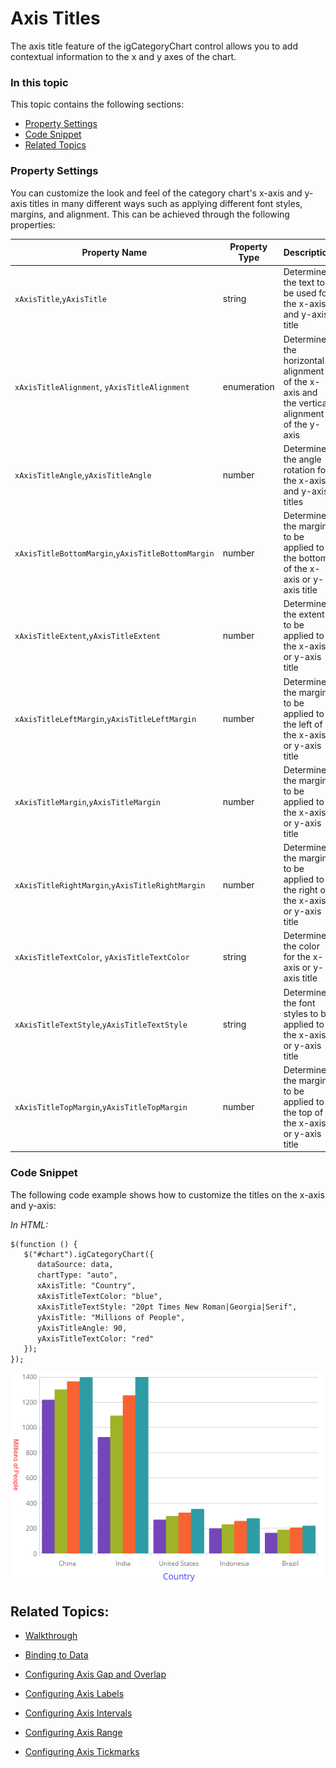 ﻿<!--
|metadata|
{
    "fileName": "categorychart-configuring-axis-titles",
    "controlName": "igCategoryChart",
    "tags": ["API", "CategoryChart", "Axes"]
}
|metadata|
-->

# Axis Titles
The axis title feature of the igCategoryChart control allows you to add contextual information to the x and y axes of the chart.

### In this topic

This topic contains the following sections:

- [Property Settings](#propertysettings)
- [Code Snippet](#codesnippet)
- [Related Topics](#relatedtopics)

### <a id="propertysettings"/>Property Settings
You can customize the look and feel of the category chart's x-axis and y-axis titles in many different ways such as applying different font styles, margins, and alignment. This can be achieved through the following properties:

Property Name|Property Type|Description
---|---|---
`xAxisTitle`,`yAxisTitle`|string|Determines the text to be used for the x-axis and y-axis title
`xAxisTitleAlignment`, `yAxisTitleAlignment`|enumeration|Determines the horizontal alignment of the x-axis and the vertical alignment of the y-axis 
`xAxisTitleAngle`,`yAxisTitleAngle`|number|Determines the angle rotation for the x-axis and y-axis titles
`xAxisTitleBottomMargin`,`yAxisTitleBottomMargin`|number|Determines the margin to be applied to the bottom of the x-axis or y-axis title
`xAxisTitleExtent`,`yAxisTitleExtent`|number|Determines the extent to be applied to the x-axis or y-axis title
`xAxisTitleLeftMargin`,`yAxisTitleLeftMargin`|number|Determines the margin to be applied to the left of the x-axis or y-axis title
`xAxisTitleMargin`,`yAxisTitleMargin`|number|Determines the margin to be applied to the x-axis or y-axis title
`xAxisTitleRightMargin`,`yAxisTitleRightMargin`|number|Determines the margin to be applied to the right of the x-axis or y-axis title
`xAxisTitleTextColor`, `yAxisTitleTextColor`|string|Determines the color for the x-axis or y-axis title
`xAxisTitleTextStyle`,`yAxisTitleTextStyle`|string|Determines the font styles to be applied to the x-axis or y-axis title
`xAxisTitleTopMargin`,`yAxisTitleTopMargin`|number|Determines the margin to be applied to the top of the x-axis or y-axis title

### <a id="codesnippets"/>Code Snippet
The following code example shows how to customize the titles on the x-axis and y-axis:

*In HTML:*

```html
$(function () {
   $("#chart").igCategoryChart({
      dataSource: data,
      chartType: "auto",
      xAxisTitle: "Country",
      xAxisTitleTextColor: "blue",
      xAxisTitleTextStyle: "20pt Times New Roman|Georgia|Serif",
      yAxisTitle: "Millions of People",
      yAxisTitleAngle: 90,
      yAxisTitleTextColor: "red"
   });
});
```

![](images/categorychart-configuring-axis-title-01.png)

## <a id="relatedtopics"/>Related Topics:

- [Walkthrough](igcategorychart-adding.html)

- [Binding to Data](categorychart-binding-to-data.html)

- [Configuring Axis Gap and Overlap](configuring-axis-gap-and-overlap.html)

- [Configuring Axis Labels](configuring-axis-labels.html)

- [Configuring Axis Intervals](configuring-axis-intervals.html)

- [Configuring Axis Range](configuring-axis-range.html)

- [Configuring Axis Tickmarks](configuring-axis-tickmarks.html)